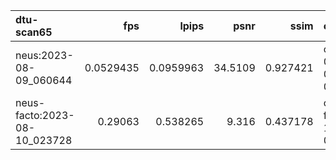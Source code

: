 | dtu-scan65                   |       fps |     lpips |    psnr |     ssim | ckpt_path                                                                             |     fps_std |   lpips_std |   psnr_std |   ssim_std |   num_rays_per_sec |   num_rays_per_sec_std |
|:-----------------------------|----------:|----------:|--------:|---------:|:--------------------------------------------------------------------------------------|------------:|------------:|-----------:|-----------:|-------------------:|-----------------------:|
| neus:2023-08-09_060644       | 0.0529435 | 0.0959963 | 34.5109 | 0.927421 | outputs/dtu-scan65/neus/2023-08-09_060644/nerfstudio_models/step-000099999.ckpt       | 0.000615507 |   0.0367749 |    0.92003 |  0.0212405 |            7806.84 |                90.7602 |
| neus-facto:2023-08-10_023728 | 0.29063   | 0.538265  |  9.316  | 0.437178 | outputs/dtu-scan65/neus-facto/2023-08-10_023728/nerfstudio_models/step-000020000.ckpt | 0.00928333  |   0.0706775 |    2.18259 |  0.0811103 |           42855.2  |              1368.88   |